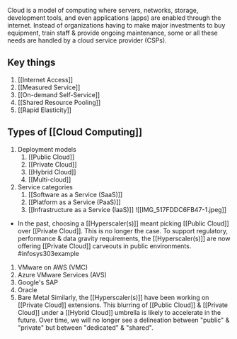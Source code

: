 Cloud is a model of computing where servers, networks, storage, development tools, and even applications (apps) are enabled through the internet. Instead of organizations having to make major investments to buy equipment, train staff & provide ongoing maintenance, some or all these needs are handled by a cloud service provider (CSPs).

## Key things
1. [[Internet Access]]
2. [[Measured Service]]
3. [[On-demand Self-Service]]
4. [[Shared Resource Pooling]]
5. [[Rapid Elasticity]]

## Types of [[Cloud Computing]]
1. Deployment models
	1. [[Public Cloud]]
	2. [[Private Cloud]]
	3. [[Hybrid Cloud]]
	4. [[Multi-cloud]]
2. Service categories
	1. [[Software as a Service (SaaS)]]
	2. [[Platform as a Service (PaaS)]]
	3. [[Infrastructure as a Service (IaaS)]]
![[IMG_517FDDC6FB47-1.jpeg]]
- In the past, choosing a [[Hyperscaler(s)]] meant picking [[Public Cloud]] over [[Private Cloud]]. This is no longer the case. To support regulatory, performance & data gravity requirements, the [[Hyperscaler(s)]] are now offering [[Private Cloud]] carveouts in public environments. 
#infosys303example 
1. VMware on AWS (VMC)
2. Azure VMware Services (AVS)
3. Google's SAP
4. Oracle
5. Bare Metal
Similarly, the [[Hyperscaler(s)]] have been working on [[Private Cloud]] extensions. This blurring of [[Public Cloud]] & [[Private Cloud]] under a [[Hybrid Cloud]] umbrella is likely to accelerate in the future. Over time, we will no longer see a delineation between "public" & "private" but between "dedicated" & "shared".

